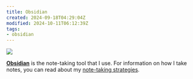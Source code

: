 ```yaml
---
title: Obsidian
created: 2024-09-18T04:29:04Z
modified: 2024-10-11T06:12:39Z
tags:
- obsidian
---
```


<div class="banner">

![](../blog/20240607175533-graph.png)

</div>

**[Obsidian](../notes/obsidian.md)** is the note-taking tool that I use. For information on how I take notes, you can read about my [note-taking strategies](../notes/note-taking-strategy.md).

